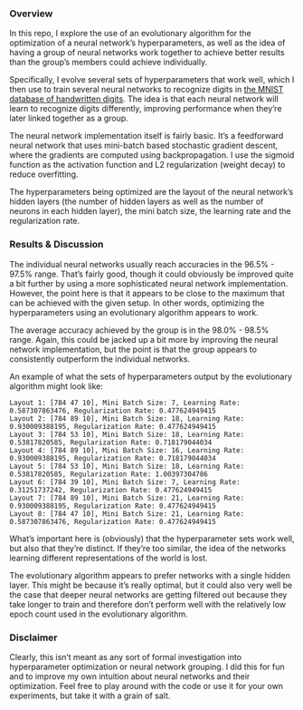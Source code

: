 ### Overview

In this repo, I explore the use of an evolutionary algorithm for the optimization of a neural network’s hyperparameters, as well as the idea of having a group of neural networks work together to achieve better results than the group’s members could achieve individually.

Specifically, I evolve several sets of hyperparameters that work well, which I then use to train several neural networks to recognize digits in [the MNIST database of handwritten digits](http://yann.lecun.com/exdb/mnist/). The idea is that each neural network will learn to recognize digits differently, improving performance when they’re later linked together as a group.

The neural network implementation itself is fairly basic. It’s a feedforward neural network that uses mini-batch based stochastic gradient descent, where the gradients are computed using backpropagation. I use the sigmoid function as the activation function and L2 regularization (weight decay) to reduce overfitting.

The hyperparameters being optimized are the layout of the neural network’s hidden layers (the number of hidden layers as well as the number of neurons in each hidden layer), the mini batch size, the learning rate and the regularization rate.

### Results & Discussion

The individual neural networks usually reach accuracies in the 96.5% - 97.5% range. That’s fairly good, though it could obviously be improved quite a bit further by using a more sophisticated neural network implementation. However, the point here is that it appears to be close to the maximum that can be achieved with the given setup. In other words, optimizing the hyperparameters using an evolutionary algorithm appears to work.

The average accuracy achieved by the group is in the 98.0% - 98.5% range. Again, this could be jacked up a bit more by improving the neural network implementation, but the point is that the group appears to consistently outperform the individual networks.

An example of what the sets of hyperparameters output by the evolutionary algorithm might look like:  

```
Layout 1: [784 47 10], Mini Batch Size: 7, Learning Rate: 0.587307863476, Regularization Rate: 0.477624949415
Layout 2: [784 89 10], Mini Batch Size: 18, Learning Rate: 0.930009388195, Regularization Rate: 0.477624949415
Layout 3: [784 53 10], Mini Batch Size: 18, Learning Rate: 0.53817820585, Regularization Rate: 0.718179044034
Layout 4: [784 89 10], Mini Batch Size: 16, Learning Rate: 0.930009388195, Regularization Rate: 0.718179044034
Layout 5: [784 53 10], Mini Batch Size: 18, Learning Rate: 0.53817820585, Regularization Rate: 1.00397304786
Layout 6: [784 39 10], Mini Batch Size: 7, Learning Rate: 0.31251737242, Regularization Rate: 0.477624949415
Layout 7: [784 89 10], Mini Batch Size: 21, Learning Rate: 0.930009388195, Regularization Rate: 0.477624949415
Layout 8: [784 47 10], Mini Batch Size: 21, Learning Rate: 0.587307863476, Regularization Rate: 0.477624949415
```

What’s important here is (obviously) that the hyperparameter sets work well, but also that they’re distinct. If they’re too similar, the idea of the networks learning different representations of the world is lost.

The evolutionary algorithm appears to prefer networks with a single hidden layer. This might be because it’s really optimal, but it could also very well be the case that deeper neural networks are getting filtered out because they take longer to train and therefore don’t perform well with the relatively low epoch count used in the evolutionary algorithm.

### Disclaimer

Clearly, this isn’t meant as any sort of formal investigation into hyperparameter optimization or neural network grouping. I did this for fun and to improve my own intuition about neural networks and their optimization. Feel free to play around with the code or use it for your own experiments, but take it with a grain of salt.
